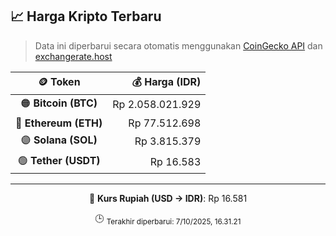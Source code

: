 

<!-- HARGA_KRIPTO -->
## 📈 Harga Kripto Terbaru

> Data ini diperbarui secara otomatis menggunakan [CoinGecko API](https://www.coingecko.com/) dan [exchangerate.host](https://exchangerate.host/)

<div align="center">

| 🪙 Token | 💰 Harga (IDR) |
|:------:|---------------:|
| 🟠 **Bitcoin (BTC)**   | Rp 2.058.021.929 |
| 🔵 **Ethereum (ETH)**  | Rp 77.512.698 |
| 🟣 **Solana (SOL)**    | Rp 3.815.379 |
| 🟢 **Tether (USDT)**   | Rp 16.583 |

---

💱 **Kurs Rupiah (USD → IDR)**: Rp 16.581

🕒 <sub>Terakhir diperbarui: 7/10/2025, 16.31.21</sub>

</div>
<!-- /HARGA_KRIPTO -->